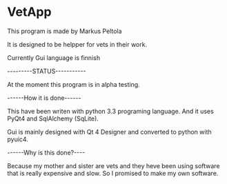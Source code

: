 VetApp
======

This program is made by Markus Peltola

It is designed to be helpper for vets in their work.

Currently Gui language is finnish

---------STATUS-----------

At the moment this program is in alpha testing.

------How it is done------

This have been writen with python 3.3 programing language.
And it uses PyQt4 and SqlAlchemy (SqLite).

Gui is mainly designed with Qt 4 Designer and converted to python with pyuic4.


------Why is this done?----

Because my mother and sister are vets and they heve been using software that is
really expensive and slow. So I promised to make my own software.